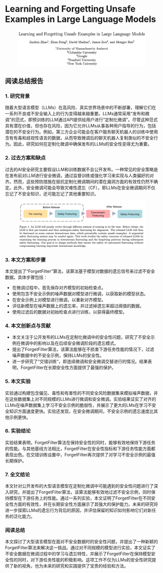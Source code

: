 # Learning and Forgetting Unsafe Examples in Large Language Models

<figure><img src="../.gitbook/assets/image (12) (1) (1) (1) (1).png" alt=""><figcaption></figcaption></figure>

## 阅读总结报告

### 1. 研究背景

随着大型语言模型（LLMs）在高风险、真实世界场景中的不断部署，理解它们在一系列不良或不安全输入上的行为变得越来越重要。LLMs通常采用“发布和微调”的范式，即预训练的LLM通过API提供给用户进行“定制化微调”。尽管这种范式具有潜在价值，但也存在风险，因为它允许LLMs从事各种用户指导的行为，包括潜在的不安全行为。例如，第三方企业可能会在客户服务聊天机器人的训练中使用含有有毒和歧视性语言的数据，从而导致微调后的聊天机器人复制类似的不安全行为。因此，研究如何在定制化微调中确保发布的LLMs的安全性变得尤为重要。

### 2. 过去方案和缺点

过去的AI安全研究主要假设LLM和训练数据不会公开发布。一种常见的安全策略是在发布前对LLM进行安全微调，通过监督训练或强化学习来实现与人类偏好的对齐。然而，这些预防措施在抵抗定制化微调期间的潜在漏洞方面的有效性仍然不确定。此外，安全微调可能会导致灾难性遗忘（CF），即LLMs在安全微调期间不仅忘记了不安全知识，还可能忘记了其他重要知识。

<figure><img src="../.gitbook/assets/image (13) (1) (1) (1) (1).png" alt=""><figcaption></figcaption></figure>

### 3. 本文方案和步骤

本文提出了“ForgetFilter”算法，该算法基于模型对数据的遗忘信号来过滤不安全数据。具体步骤包括：

* 在微调过程中，首先保存对齐模型的初始检查点。
* 使用包含不安全示例的噪声数据对模型进行微调，以获取新的模型状态。
* 在安全示例上对模型进行微调，以重新对齐模型。
* 评估新模型在噪声数据上的遗忘率，并过滤掉遗忘率超过阈值的数据。
* 使用过滤后的数据对初始检查点进行训练，以获得最终模型。

### 4. 本文创新点与贡献

* 本文关注于公开发布的LLMs在定制化微调中的安全性问题，研究了不安全示例在微调中的影响以及在后续安全微调阶段的遗忘模式。
* 提出了ForgetFilter算法，该算法能够在不损害下游任务性能的情况下，过滤噪声数据中的不安全示例，保持LLMs的安全性。
* 进一步研究了“交错训练”，即连续微调和安全微调交替进行的情况。结果表明，ForgetFilter在长期安全性方面提供了最强的保护。

### 5. 本文实验

实验通过构建包含偏见、毒性和有害性的不同安全风险数据集来模拟噪声数据，并在这些数据集上对不同规模的LLMs进行微调和安全微调。实验结果证实了对齐的LLMs在噪声数据集上学习不安全示例的脆弱性，并展示了更大的LMs在学习不安全知识方面速度更快。实验还发现，在安全微调期间，不安全示例的遗忘速度比其他示例更快。

### 6. 实验结论

实验结果表明，ForgetFilter算法在保持安全性的同时，能够有效地保持下游任务的性能。与其他基线方法相比，ForgetFilter在安全性指标和下游任务性能方面都表现出色。在交错训练设置中，ForgetFilter再次提供了对学习不安全示例的最强长期保护。

### 7. 全文结论

本文针对公开发布的大型语言模型在定制化微调中可能遇到的安全性问题进行了深入研究，并提出了ForgetFilter算法，该算法能够有效地过滤不安全示例，同时保持模型在下游任务上的性能。通过一系列实验，本文证明了ForgetFilter在不同安全性方面的有效性，并在长期安全性方面展示了其强大的保护能力。未来的研究将进一步探索LLMs的遗忘行为背后的原因，并评估保留的知识如何影响它们对新任务的泛化能力。

### 阅读总结

本文探讨了大型语言模型在面对不安全数据时的安全性问题，并提出了一种新颖的ForgetFilter算法来解决这一挑战。通过对不同规模的模型进行实验，本文证实了不安全数据在微调过程中的学习与遗忘特性，并展示了ForgetFilter在保持模型安全性的同时，对下游任务性能的积极影响。这项工作不仅为LLMs的安全性研究提供了新的视角，也为未来的研究和实践提供了宝贵的经验和方法。
